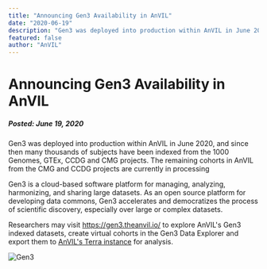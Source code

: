 ```yaml
---
title: "Announcing Gen3 Availability in AnVIL"
date: "2020-06-19"
description: "Gen3 was deployed into production within AnVIL in June 2020, and since then many thousands of subjects have been indexed from the 1000 Genomes, GTEx, CCDG and CMG projects."
featured: false
author: "AnVIL"
---
```


# Announcing Gen3 Availability in AnVIL

##### Posted: June 19, 2020

Gen3 was deployed into production within AnVIL in June 2020, and since then many thousands of subjects have been indexed from the 1000 Genomes, GTEx, CCDG and CMG projects. The remaining cohorts in AnVIL from the CMG and CCDG projects are currently in processing

Gen3 is a cloud-based software platform for managing, analyzing, harmonizing, and sharing large datasets. As an open source platform for developing data commons, Gen3 accelerates and democratizes the process of scientific discovery, especially over large or complex datasets.

Researchers may visit https://gen3.theanvil.io/ to explore AnVIL's Gen3 indexed datasets, create virtual cohorts in the Gen3 Data Explorer and export them to [AnVIL's Terra instance](https://anvil.terra.bio/#workspaces) for analysis. 

![Gen3](./_images/gen3-noshadow.png)
